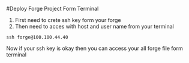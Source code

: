 #Deploy Forge Project Form Terminal

1. First need to crete ssh key form your forge
2. Then need to acces with host and user name from your terminal

```
ssh forge@100.100.44.40
```
Now if your ssh key is okay then you can access your all forge file form terminal
